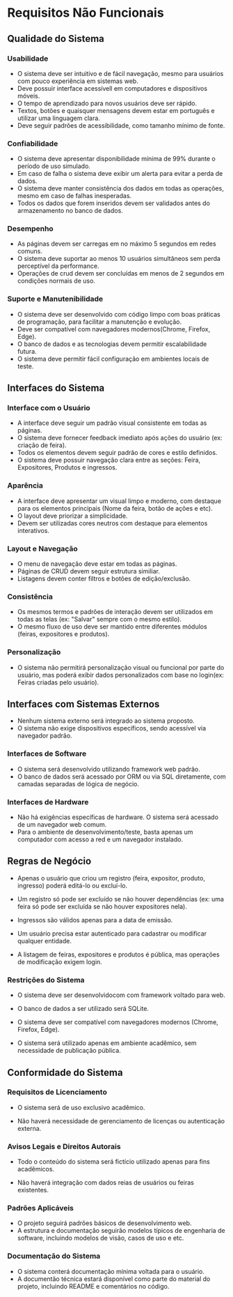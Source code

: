 # Requisitos Não Funcionais

## Qualidade do Sistema
### Usabilidade

* O sistema deve ser intuitivo e de fácil navegação, mesmo para usuários com pouco experiência em sistemas web.
* Deve possuir interface acessívell em computadores e dispositivos móveis.
* O tempo de aprendizado para novos usuários deve ser rápido.
* Textos, botões e quaisquer mensagens devem estar em português e utilizar uma linguagem clara.
* Deve seguir padrões de acessibilidade, como tamanho mínimo de fonte.

### Confiabilidade
* O sistema deve apresentar disponibilidade mínima de 99% durante o período de uso simulado.
* Em caso de falha o sistema deve exibir um alerta para evitar a perda de dados.
* O sistema deve manter consistência dos dados em todas as operações, mesmo em caso de falhas inesperadas.
* Todos os dados que forem inseridos devem ser validados antes do armazenamento no banco de dados.

### Desempenho
* As páginas devem ser carregas em no máximo 5 segundos em redes comuns.
* O sistema deve suportar ao menos 10 usuários simultâneos sem perda perceptível da performance.
* Operações de crud devem ser concluídas em menos de 2 segundos em condições normais de uso.

### Suporte e Manutenibilidade
* O sistema deve ser desenvolvido com código limpo com boas práticas de programação, para facilitar a manutenção e evolução.
* Deve ser compatível com navegadores modernos(Chrome, Firefox, Edge).
* O banco de dados e as tecnologias devem permitir escalabilidade futura.
* O sistema deve permitir fácil configuração em ambientes locais de teste.

## Interfaces do Sistema
### Interface com o Usuário
* A interface deve seguir um padrão visual consistente em todas as páginas.
* O sistema deve fornecer feedback imediato após ações do usuário (ex: criação de feira).
* Todos os elementos devem seguir padrão de cores e estilo definidos.
* O sistema deve possuir navegação clara entre as seções: Feira, Expositores, Produtos e ingressos.

### Aparência
* A interface deve apresentar um visual limpo e moderno, com destaque para os elementos principais (Nome da feira, botão de ações e etc).
* O layout deve priorizar a simplicidade.
* Devem ser utilizadas cores neutros com destaque para elementos interativos.

### Layout e Navegação
* O menu de navegação deve estar em todas as páginas.
* Páginas de CRUD devem seguir estrutura similiar.
* Listagens devem conter filtros e botões de edição/exclusão.

### Consistência 
* Os mesmos termos e padrões de interação devem ser utilizados em todas as telas (ex: "Salvar" sempre com o mesmo estilo).
* O mesmo fluxo de uso deve ser mantido entre diferentes módulos (feiras, expositores e produtos).

### Personalização
* O sistema não permitirá personalização visual ou funcional por parte do usuário, mas poderá exibir dados personalizados com base no login(ex: Feiras criadas pelo usuário).

## Interfaces com Sistemas Externos
* Nenhum sistema externo será integrado ao sistema proposto.
* O sistema não exige dispositivos específicos, sendo acessível via navegador padrão.

### Interfaces de Software
* O sistema será desenvolvido utilizando framework web padrão.
* O banco de dados será acessado por ORM ou via SQL diretamente, com camadas separadas de lógica de negócio.

### Interfaces de Hardware
* Não há exigências específicas de hardware. O sistema será acessado de um navegador web comum.
* Para o ambiente de desenvolvimento/teste, basta apenas um computador com acesso a red e um navegador instalado.

## Regras de Negócio
* Apenas o usuário que criou um registro (feira, expositor, produto, ingresso) poderá editá-lo ou excluí-lo.

* Um registro só pode ser excluído se não houver dependências (ex: uma feira só pode ser excluída se não houver expositores nela).

* Ingressos são válidos apenas para a data de emissão.

* Um usuário precisa estar autenticado para cadastrar ou modificar qualquer entidade.

* A listagem de feiras, expositores e produtos é pública, mas operações de modificação exigem login.

### Restrições do Sistema
* O sistema deve ser desenvolvidocom com framework voltado para web.

* O banco de dados a ser utilizado será SQLite.

* O sistema deve ser compatível com navegadores modernos (Chrome, Firefox, Edge).

* O sistema será utilizado apenas em ambiente acadêmico, sem necessidade de publicação pública.

## Conformidade do Sistema
### Requisitos de Licenciamento
* O sistema será de uso exclusivo acadêmico.

* Não haverá necessidade de gerenciamento de licenças ou autenticação externa.

### Avisos Legais e Direitos Autorais
* Todo o conteúdo do sistema será fictício utilizado apenas para fins acadêmicos.

* Não haverá integração com dados reias de usuários ou feiras existentes.

### Padrões Aplicáveis
* O projeto seguirá padrões básicos de desenvolvimento web.
* A estrutura e documentação seguirão modelos típicos de engenharia de software, incluindo modelos de visão, casos de uso e etc.

### Documentação do Sistema
* O sistema conterá documentação mínima voltada para o usuário.
* A documentão técnica estará disponível como parte do material do projeto, incluindo README e comentários no código.
